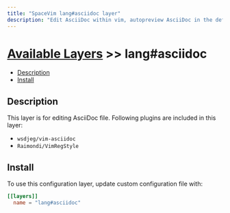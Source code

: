 ```yaml
---
title: "SpaceVim lang#asciidoc layer"
description: "Edit AsciiDoc within vim, autopreview AsciiDoc in the default browser, with this layer you can also format AsciiDoc file."
---
```


# [Available Layers](../../) >> lang#asciidoc

<!-- vim-markdown-toc GFM -->

- [Description](#description)
- [Install](#install)

<!-- vim-markdown-toc -->

## Description

This layer is for editing AsciiDoc file. Following plugins are included in this layer:

- `wsdjeg/vim-asciidoc`
- `Raimondi/VimRegStyle`

## Install

To use this configuration layer, update custom configuration file with:

```toml
[[layers]]
  name = "lang#asciidoc"
```
